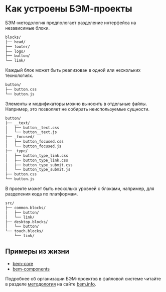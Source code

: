 Как устроены БЭМ-проекты
========================

БЭМ-методология предпологает разделение интерфейса на независимые блоки.

```sh
blocks/
├── head/
├── footer/
├── logo/
├── button/
└── link/
```

Каждый блок может быть реализован в одной или нескольких технологиях.

```sh
button/
├── button.css
└── button.js
```

Элементы и модификаторы можно выносить в отдельные файлы. Например, это позволяет не собирать неиспользуемые сущности.

```sh
button/
├── __text/
│   ├── button__text.css
│   └── button__text.js
├── _focused/
│   ├── button_focused.css
│   └── button_focused.js
├── _type/
│   ├── button_type_link.css
│   ├── button_type_link.css
│   ├── button_type_submit.css
│   └── button_type_submit.js
├── button.css
└── button.js
```

В проекте может быть несколько уровней с блоками, например, для разделения кода по платформам.

```sh
src/
├── common.blocks/
│   ├── button/
│   └── link/
├── desktop.blocks/
│   └── button/
└── touch.blocks/
    └── link/
```

Примеры из жизни
----------------

* [bem-core](https://ru.bem.info/libs/bem-core/)
* [bem-components](https://ru.bem.info/libs/bem-components/)

Подробнее об организации БЭМ-проектов в файловой системе читайте в разделе [методология](https://ru.bem.info/method/filesystem/) на сайте [bem.info](https://ru.bem.info/).
